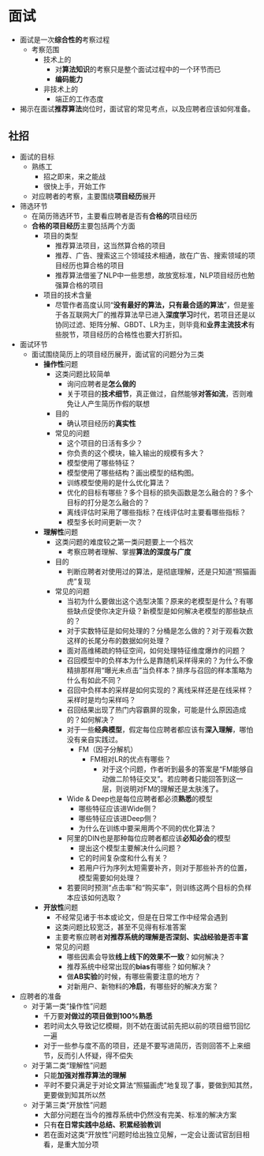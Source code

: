 
# 面试
* 面试是一次**综合性的**考察过程
  * 考察范围
    * 技术上的
      * 对**算法知识**的考察只是整个面试过程中的一个环节而已
      * **编码能力**
    * 非技术上的
      * 端正的工作态度
* 揭示在面试**推荐算法**岗位时，面试官的常见考点，以及应聘者应该如何准备。
## 社招
* 面试的目标
  * 熟练工
    * 招之即来，来之能战
    * 很快上手，开始工作
  * 对应聘者的考察，主要围绕**项目经历**展开
* 筛选环节
  * 在简历筛选环节，主要看应聘者是否有**合格的**项目经历
  * **合格的项目经历**主要包括两个方面
    * 项目的类型
      * 推荐算法项目，这当然算合格的项目
      * 推荐、广告、搜索这三个领域技术相通，故在广告、搜索领域的项目经历也算合格的项目
      * 推荐算法借鉴了NLP中一些思想，故放宽标准，NLP项目经历也勉强算合格的项目
    * 项目的技术含量
      * 尽管作者高度认同“**没有最好的算法，只有最合适的算法**”，但是鉴于各互联网大厂的推荐算法早已进入**深度学习**时代，若项目还是以协同过滤、矩阵分解、GBDT、LR为主，则毕竟和**业界主流技术**有些脱节，项目经历的合格性也要大打折扣。
* 面试环节
  * 面试围绕简历上的项目经历展开，面试官的问题分为三类
    * **操作性**问题
      * 这类问题比较简单
        * 询问应聘者是**怎么做的**
        * 关于项目的**技术细节**，真正做过，自然能够**对答如流**，否则难免让人产生简历作假的联想
      * 目的
        * 确认项目经历的**真实性**
      * 常见的问题
        * 这个项目的日活有多少？
        * 你负责的这个模块，输入输出的规模有多大？
        * 模型使用了哪些特征？
        * 模型使用了哪些结构？画出模型的结构图。
        * 训练模型使用的是什么优化算法？
        * 优化的目标有哪些？多个目标的损失函数是怎么融合的？多个目标的打分是怎么融合的？
        * 离线评估时采用了哪些指标？在线评估时主要看哪些指标？
        * 模型多长时间更新一次？
    * **理解性**问题
      * 这类问题的难度较之第一类问题要上一个档次
        * 考察应聘者理解、掌握**算法的深度与广度**
      * 目的
        * 判断应聘者对使用过的算法，是彻底理解，还是只知道“照猫画虎”复现
      * 常见的问题
        * 当初为什么要做出这个选型决策？原来的老模型是什么？有哪些缺点促使你决定升级？新模型是如何解决老模型的那些缺点的？
        * 对于实数特征是如何处理的？分桶是怎么做的？对于观看次数这样的长尾分布的数据如何处理？
        * 面对高维稀疏的特征空间，如何处理特征维度爆炸的问题？
        * 召回模型中的负样本为什么是靠随机采样得来的？为什么不像精排那样用“曝光未点击”当负样本？排序与召回的样本策略为什么有如此不同？
        * 召回中负样本的采样是如何实现的？离线采样还是在线采样？采样时是均匀采样吗？
        * 召回结果出现了热门内容霸屏的现象，可能是什么原因造成的？如何解决？
        * 对于一些**经典模型**，假定每位应聘者都应该有**深入理解**，哪怕没有亲自实践过。
          * FM（因子分解机）
            * FM相对LR的优点有哪些？
              * 对于这个问题，作者听到最多的答案是“FM能够自动做二阶特征交叉”。若应聘者只能回答到这一层，则说明对FM的理解还是太肤浅了。
        * Wide & Deep也是每位应聘者都必须**熟悉**的模型
          * 哪些特征应该进Wide侧？
          * 哪些特征应该进Deep侧？
          * 为什么在训练中要采用两个不同的优化算法？
        * 阿里的DIN也是那种每位应聘者都应该**必知必会**的模型
          * 提出这个模型主要解决什么问题？
          * 它的时间复杂度和什么有关？
          * 若用户行为序列太短需要补齐，则对于那些补齐的位置，模型需要如何处理？
        * 若要同时预测“点击率”和“购买率”，则训练这两个目标的负样本应该如何选取？
    * **开放性**问题
      * 不经常见诸于书本或论文，但是在日常工作中经常会遇到
      * 这类问题比较宽泛，甚至不见得有标准答案
      * 主要考察应聘者**对推荐系统的理解是否深刻、实战经验是否丰富**
      * 常见的问题
        * 哪些因素会导致**线上线下的效果不一致**？如何解决？
        * 推荐系统中经常出现的**bias**有哪些？如何解决？
        * 做**AB实验**的时候，有哪些需要注意的地方？
        * 对新用户、新物料的**冷启**，有哪些好的解决方案？
* 应聘者的准备
  * 对于第一类“操作性”问题
    * 千万要**对做过的项目做到100%熟悉**
    * 若时间太久导致记忆模糊，则不妨在面试前先把以前的项目细节回忆一遍
    * 对于一些参与度不高的项目，还是不要写进简历，否则回答不上来细节，反而引人怀疑，得不偿失
  * 对于第二类“理解性”问题
    * 只能**加强对推荐算法的理解**
    * 平时不要只满足于对论文算法“照猫画虎”地复现了事，要做到知其然，更要做到知其所以然
  * 对于第三类“开放性”问题
    * 大部分问题在当今的推荐系统中仍然没有完美、标准的解决方案
    * 只有**在日常实践中总结、积累经验教训**
    * 若在面对这类“开放性”问题时给出独立见解，一定会让面试官刮目相看，是重大加分项
